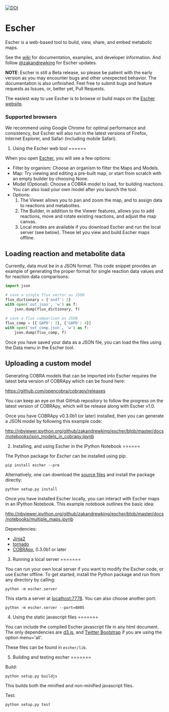 [![DOI](https://zenodo.org/badge/6078/zakandrewking/escher.png)](http://dx.doi.org/10.5281/zenodo.11712)

Escher
======

Escher is a web-based tool to build, view, share, and embed metabolic maps.

See the [wiki](https://github.com/zakandrewking/escher/wiki) for documentation, examples, and developer information. And follow [@zakandrewking](https://twitter.com/zakandrewking) for Escher updates.

**NOTE**: Escher is still a Beta release, so please be patient with the early version as you may encounter bugs and other unexpected behavior. The documentation is also unfinished. Feel free to submit bugs and feature requests as Issues, or, better yet, Pull Requests.

The easiest way to use Escher is to browse or build maps on the  [Escher website](http://zakandrewking.github.io/escher/).

### Supported browsers

We recommend using Google Chrome for optimal performance and consistency, but Escher will also run in the latest versions of Firefox, Internet Explorer, and Safari (including mobile Safari).

1) Using the Escher web tool
======

When you open [Escher](http://zakandrewking.github.io/escher/), you will see a few options:

- Filter by organism: Choose an organism to filter the Maps and Models.
- Map: Try viewing and editing a pre-built map, or start from scratch with an empty builder by choosing None.
- Model (Optional): Choose a COBRA model to load, for building reactions. You can also load your own model after you launch the tool.
- Options:
    1. The Viewer allows you to pan and zoom the map, and to assign data to reactions and metabolites.
    2. The Builder, in addition to the Viewer features, allows you to add reactions, move and rotate existing reactions, and adjust the map canvas.
    3. Local modes are available if you download Escher and run the local server (see below). These let you view and build Escher maps offline.

## Loading reaction and metabolite data

Currently, data must be in a JSON format. This code snippet provides an example of generating the proper format for single reaction data values and for reaction data comparisons:

```python
import json

# save a single flux vector as JSON
flux_dictionary = {'asdf': 2}
with open('out.json', 'w') as f:
    json.dump(flux_dictionary, f) 
	
# save a flux comparison as JSON 
flux_comp = [{'GAPD': 3}, {'GAPD': 4}] 
with open('out_comp.json', 'w') as f: 
    json.dump(flux_comp, f)
```

Once you have saved your data as a JSON file, you can load the files using the Data menu in the Escher tool.

## Uploading a custom model

Generating COBRA models that can be imported into Escher requires the latest beta version of COBRApy which can be found here:

https://github.com/opencobra/cobrapy/releases

You can keep an eye on that GitHub repository to follow the progress on the latest version of COBRApy, which will be release along with Escher v1.0.

Once you have COBRApy v0.3.0b1 (or later) installed, then you can generate a JSON model by following this example code:

http://nbviewer.ipython.org/github/zakandrewking/escher/blob/master/docs/notebooks/json_models_in_cobrapy.ipynb

2) Installing, and using Escher in the IPython Notebook
======

The Python package for _Escher_ can be installed using pip:

```shell
pip install escher --pre
```

Alternatively, one can download the [source files](https://github.com/zakandrewking/escher/releases) and install the package directly:

```shell
python setup.py install
```

Once you have installed Escher locally, you can interact with Escher maps in an IPython Notebook. This example notebook outlines the basic idea:

http://nbviewer.ipython.org/github/zakandrewking/escher/blob/master/docs/notebooks/multiple_maps.ipynb

Dependencies:
- [Jinja2](http://jinja.pocoo.org/)
- [tornado](http://www.tornadoweb.org/en/stable/)
- [COBRApy](https://github.com/opencobra/cobrapy), 0.3.0b1 or later


3) Running a local server
=======

You can run your own local server if you want to modify the Escher code, or use Escher offline. To get started, install the Python package and run from any directory by calling:

```shell
python -m escher.server
```

This starts a server at [localhost:7778](http://localhost:7778). You can also choose another port:

```shell
python -m escher.server --port=8005
```

4) Using the static javascript files
=======

You can include the compiled Escher javascript file in any html document. The only dependencies are [d3.js](http://d3js.org/), and [Twitter Bootstrap](http://getbootstrap.com) if you are using the option menu='all'.

These files can be found in `escher/lib`.

5) Building and testing escher
=======

Build:

```shell
python setup.py buildjs
```

This builds both the minified and non-minified javascript files.

Test:

```shell
python setup.py test
```
